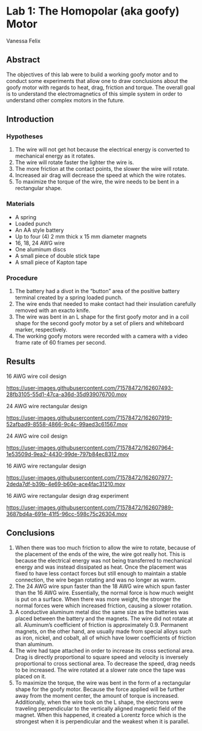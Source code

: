 # Lab 1: The Homopolar (aka goofy) Motor
Vanessa Felix

## Abstract

The objectives of this lab were to build a working goofy motor and to conduct some experiments that allow one to draw conclusions about the goofy motor with regards to heat, drag, friction and torque. The overall goal is to understand the electromagnetics of this simple system in order to understand other complex motors in the future. 


## Introduction

### Hypotheses

1. The wire will not get hot because the electrical energy is converted to mechanical energy as it rotates. 
2. The wire will rotate faster the lighter the wire is.
3. The more friction at the contact points, the slower the wire will rotate.
4. Increased air drag will decrease the speed at which the wire rotates. 
5. To maximize the torque of the wire, the wire needs to be bent in a rectangular shape. 

### Materials
- A spring
- Loaded punch
- An AA style battery
- Up to four (4) 2 mm thick x 15 mm diameter magnets
- 16, 18, 24 AWG wire 
- One aluminum discs
- A small piece of double stick tape 
- A small piece of Kapton tape

### Procedure 
1. The battery had a divot in the “button” area of the positive battery terminal created by a spring loaded punch. 
2. The wire ends that needed to make contact had their insulation carefully removed with an exacto knife.
3. The wire was bent in an L shape for the first goofy motor and in a coil shape for the second goofy motor by a set of pliers and whiteboard marker, respectively. 
4. The working goofy motors were recorded with a camera with a video frame rate of 60 frames per second. 

## Results

16 AWG wire coil design 



https://user-images.githubusercontent.com/71578472/162607493-28fb3105-55d1-47ca-a36d-35d939076700.mov

24 AWG wire rectangular design 





https://user-images.githubusercontent.com/71578472/162607919-52afbad9-8558-4866-9c4c-99aed3c61567.mov

24 AWG wire coil design 




https://user-images.githubusercontent.com/71578472/162607964-1e53509d-9ea2-4430-99de-797b84ec8312.mov

16 AWG wire rectangular design 




https://user-images.githubusercontent.com/71578472/162607977-2deda7df-b39b-4e69-b60e-ace4fac31210.mov

16 AWG wire rectangular design drag experiment 



https://user-images.githubusercontent.com/71578472/162607989-3687bd4a-691e-41f5-96cc-598c75c26304.mov


## Conclusions

1. When there was too much friction to allow the wire to rotate, because of the placement of the ends of the wire, the wire got really hot. This is because the electrical energy was not being transferred to mechanical energy and was instead dissipated as heat. Once the placement was fixed to have less contact forces but still enough to maintain a stable connection, the wire began rotating and was no longer as warm.
2. The 24 AWG wire spun faster than the 18 AWG wire which spun faster than the 16 AWG wire. Essentially, the normal force is how much weight is put on a surface. When there was more weight, the stronger the normal forces were which increased friction, causing a slower rotation. 
3. A conductive aluminum metal disc the same size as the batteries was placed between the battery and the magnets. The wire did not rotate at all. Aluminum’s coefficient of friction is approximately 0.9. Permanent magnets, on the other hand, are usually made from special alloys such as iron, nickel, and cobalt, all of which have lower coefficients of friction than aluminum. 
4. The wire had tape attached in order to increase its cross sectional area. Drag is directly proportional to square speed and velocity is inversely proportional to cross sectional area. To decrease the speed, drag needs to be increased. The wire rotated at a slower rate once the tape was placed on it.
5. To maximize the torque, the wire was bent in the form of a rectangular shape for the goofy motor. Because the force applied will be further away from the moment center, the amount of torque is increased. Additionally, when the wire took on the L shape, the electrons were traveling perpendicular to the vertically aligned magnetic field of the magnet. When this happened, it created a Lorentz force which is the strongest when it is perpendicular and the weakest when it is parallel. 
 


